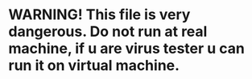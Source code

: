 # WARNING! This file is very dangerous. Do not run at real machine, if u are virus tester u can run it on virtual machine.
